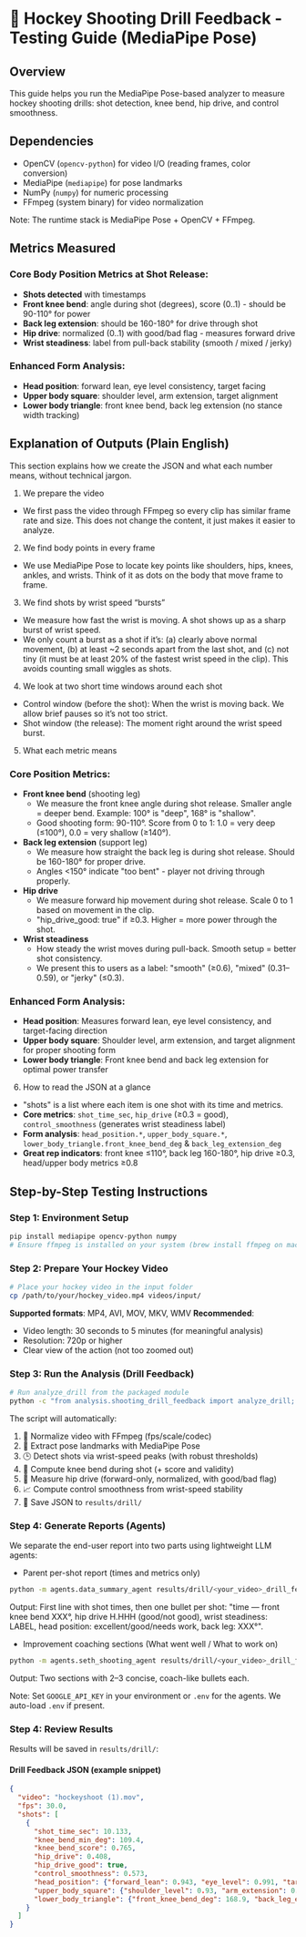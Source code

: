 # 🏒 Hockey Shooting Drill Feedback - Testing Guide (MediaPipe Pose)

## Overview

This guide helps you run the MediaPipe Pose-based analyzer to measure hockey shooting drills: shot detection, knee bend, hip drive, and control smoothness.

## Dependencies

- OpenCV (`opencv-python`) for video I/O (reading frames, color conversion)
- MediaPipe (`mediapipe`) for pose landmarks
- NumPy (`numpy`) for numeric processing
- FFmpeg (system binary) for video normalization

Note: The runtime stack is MediaPipe Pose + OpenCV + FFmpeg.

## Metrics Measured

### Core Body Position Metrics at Shot Release:
- **Shots detected** with timestamps
- **Front knee bend**: angle during shot (degrees), score (0..1) - should be 90-110° for power
- **Back leg extension**: should be 160-180° for drive through shot
- **Hip drive**: normalized (0..1) with good/bad flag - measures forward drive
- **Wrist steadiness**: label from pull-back stability (smooth / mixed / jerky)

### Enhanced Form Analysis:
- **Head position**: forward lean, eye level consistency, target facing
- **Upper body square**: shoulder level, arm extension, target alignment  
- **Lower body triangle**: front knee bend, back leg extension (no stance width tracking)

## Explanation of Outputs (Plain English)

This section explains how we create the JSON and what each number means, without technical jargon.

1) We prepare the video
- We first pass the video through FFmpeg so every clip has similar frame rate and size. This does not change the content, it just makes it easier to analyze.

2) We find body points in every frame
- We use MediaPipe Pose to locate key points like shoulders, hips, knees, ankles, and wrists. Think of it as dots on the body that move frame to frame.

3) We find shots by wrist speed “bursts”
- We measure how fast the wrist is moving. A shot shows up as a sharp burst of wrist speed.
- We only count a burst as a shot if it’s: (a) clearly above normal movement, (b) at least ~2 seconds apart from the last shot, and (c) not tiny (it must be at least 20% of the fastest wrist speed in the clip). This avoids counting small wiggles as shots.

4) We look at two short time windows around each shot
- Control window (before the shot): When the wrist is moving back. We allow brief pauses so it’s not too strict.
- Shot window (the release): The moment right around the wrist speed burst.

5) What each metric means

### Core Position Metrics:
- **Front knee bend** (shooting leg)
  - We measure the front knee angle during shot release. Smaller angle = deeper bend. Example: 100° is "deep", 168° is "shallow".
  - Good shooting form: 90-110°. Score from 0 to 1: 1.0 = very deep (≤100°), 0.0 = very shallow (≥140°).
- **Back leg extension** (support leg)  
  - We measure how straight the back leg is during shot release. Should be 160-180° for proper drive.
  - Angles <150° indicate "too bent" - player not driving through properly.
- **Hip drive**
  - We measure forward hip movement during shot release. Scale 0 to 1 based on movement in the clip.
  - "hip_drive_good: true" if ≥0.3. Higher = more power through the shot.
- **Wrist steadiness**
  - How steady the wrist moves during pull-back. Smooth setup = better shot consistency.
  - We present this to users as a label: "smooth" (≥0.6), "mixed" (0.31–0.59), or "jerky" (≤0.3).

### Enhanced Form Analysis:
- **Head position**: Measures forward lean, eye level consistency, and target-facing direction
- **Upper body square**: Shoulder level, arm extension, and target alignment for proper shooting form
- **Lower body triangle**: Front knee bend and back leg extension for optimal power transfer

6) How to read the JSON at a glance
- "shots" is a list where each item is one shot with its time and metrics.
- **Core metrics**: `shot_time_sec`, `hip_drive` (≥0.3 = good), `control_smoothness` (generates wrist steadiness label)
- **Form analysis**: `head_position.*`, `upper_body_square.*`, `lower_body_triangle.front_knee_bend_deg` & `back_leg_extension_deg`
- **Great rep indicators**: front knee ≤110°, back leg 160-180°, hip drive ≥0.3, head/upper body metrics ≥0.8

## Step-by-Step Testing Instructions

### Step 1: Environment Setup

```bash
pip install mediapipe opencv-python numpy
# Ensure ffmpeg is installed on your system (brew install ffmpeg on macOS)
```

### Step 2: Prepare Your Hockey Video

```bash
# Place your hockey video in the input folder
cp /path/to/your/hockey_video.mp4 videos/input/
```

**Supported formats**: MP4, AVI, MOV, MKV, WMV
**Recommended**: 
- Video length: 30 seconds to 5 minutes (for meaningful analysis)
- Resolution: 720p or higher
- Clear view of the action (not too zoomed out)

### Step 3: Run the Analysis (Drill Feedback)

```bash
# Run analyze_drill from the packaged module
python -c "from analysis.shooting_drill_feedback import analyze_drill; import json; print(json.dumps(analyze_drill('videos/input/your_clip.mov'), indent=2))"
```

The script will automatically:
1. 🎥 Normalize video with FFmpeg (fps/scale/codec)
2. 🧍 Extract pose landmarks with MediaPipe Pose
3. 🕒 Detect shots via wrist-speed peaks (with robust thresholds)
4. 🦵 Compute knee bend during shot (+ score and validity)
5. 🧠 Measure hip drive (forward-only, normalized, with good/bad flag)
6. 📈 Compute control smoothness from wrist-speed stability
7. 💾 Save JSON to `results/drill/`

### Step 4: Generate Reports (Agents)

We separate the end-user report into two parts using lightweight LLM agents:

- Parent per-shot report (times and metrics only)

```bash
python -m agents.data_summary_agent results/drill/<your_video>_drill_feedback.json
```

Output: First line with shot times, then one bullet per shot:
"time — front knee bend XXX°, hip drive H.HHH (good/not good), wrist steadiness: LABEL, head position: excellent/good/needs work, back leg: XXX°".

- Improvement coaching sections (What went well / What to work on)

```bash
python -m agents.seth_shooting_agent results/drill/<your_video>_drill_feedback.json
```

Output: Two sections with 2–3 concise, coach-like bullets each.

Note: Set `GOOGLE_API_KEY` in your environment or `.env` for the agents. We auto-load `.env` if present.

### Step 4: Review Results

Results will be saved in `results/drill/`:

#### **Drill Feedback JSON** (example snippet)
```json
{
  "video": "hockeyshoot (1).mov",
  "fps": 30.0,
  "shots": [
    {
      "shot_time_sec": 10.133,
      "knee_bend_min_deg": 109.4,
      "knee_bend_score": 0.765,
      "hip_drive": 0.408,
      "hip_drive_good": true,
      "control_smoothness": 0.573,
      "head_position": {"forward_lean": 0.943, "eye_level": 0.991, "target_facing": 0.899},
      "upper_body_square": {"shoulder_level": 0.93, "arm_extension": 0.917, "target_alignment": 0.928},
      "lower_body_triangle": {"front_knee_bend_deg": 168.9, "back_leg_extension_deg": 151.9}
    }
  ]
}
